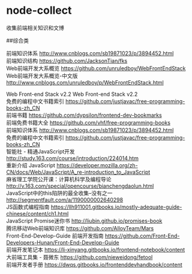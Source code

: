 # node-collect
  收集前端相关知识和文博

##综合类

前端知识体系                http://www.cnblogs.com/sb19871023/p/3894452.html </br>
前端知识结构                https://github.com/JacksonTian/fks</br>
Web前端开发大系概览         https://github.com/unruledboy/WebFrontEndStack</br>
Web前端开发大系概览-中文版   http://www.cnblogs.com/unruledboy/p/WebFrontEndStack.html</br>

Web Front-end Stack v2.2    Web Front-end Stack v2.2</br>
免费的编程中文书籍索引       https://github.com/justjavac/free-programming-books-zh_CN</br>
前端书籍                    https://github.com/dypsilon/frontend-dev-bookmarks</br>
前端免费书籍大全             https://github.com/vhf/free-programming-books</br>
前端知识体系                 http://www.cnblogs.com/sb19871023/p/3894452.html</br>
免费的编程中文书籍索引        https://github.com/justjavac/free-programming-books-zh_CN</br>
智能社 - 精通JavaScript开发  http://study.163.com/course/introduction/224014.htm</br>
重新介绍 JavaScript         https://developer.mozilla.org/zh-CN/docs/Web/JavaScript/A_re-introduction_to_JavaScript</br>
麻省理工学院公开课：计算机科学及编程导论    http://v.163.com/special/opencourse/bianchengdaolun.html</br>
JavaScript中的this陷阱的最全收集–没有之一    http://segmentfault.com/a/1190000002640298</br>
JS函数式编程指南             https://llh911001.gitbooks.io/mostly-adequate-guide-chinese/content/ch1.html</br>
JavaScript Promise迷你书    http://liubin.github.io/promises-book</br>
腾讯移动Web前端知识库        https://github.com/AlloyTeam/Mars</br>
Front-End-Develop-Guide 前端开发指南  https://github.com/Front-End-Developers-Hunan/Front-End-Develop-Guide</br>
前端开发笔记本               https://li-xinyang.gitbooks.io/frontend-notebook/content</br>
大前端工具集 - 聂微东        https://github.com/nieweidong/fetool</br>
前端开发者手册               https://dwqs.gitbooks.io/frontenddevhandbook/content</br>
